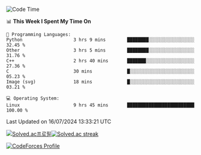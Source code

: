 
<!--START_SECTION:waka-->
![Code Time](http://img.shields.io/badge/Code%20Time-3%2C564%20hrs%207%20mins-blue)

📊 **This Week I Spent My Time On** 

```text
💬 Programming Languages: 
Python                   3 hrs 9 mins        ████████░░░░░░░░░░░░░░░░░   32.45 % 
Other                    3 hrs 5 mins        ████████░░░░░░░░░░░░░░░░░   31.76 % 
C++                      2 hrs 40 mins       ███████░░░░░░░░░░░░░░░░░░   27.36 % 
C                        30 mins             █░░░░░░░░░░░░░░░░░░░░░░░░   05.23 % 
Image (svg)              18 mins             █░░░░░░░░░░░░░░░░░░░░░░░░   03.21 % 

💻 Operating System: 
Linux                    9 hrs 45 mins       █████████████████████████   100.00 % 
```


 Last Updated on 16/07/2024 13:33:21 UTC
<!--END_SECTION:waka-->


[![Solved.ac프로필](http://mazassumnida.wtf/api/generate_badge?boj=hckim96)](https://solved.ac/hckim96)[![Solved.ac streak](http://mazandi.herokuapp.com/api?handle=hckim96&theme=dark)](https://solved.ac/hckim96)


[![CodeForces Profile](https://cf.leed.at?id=hckim96)](https://codeforces.com/profile/hckim96)

